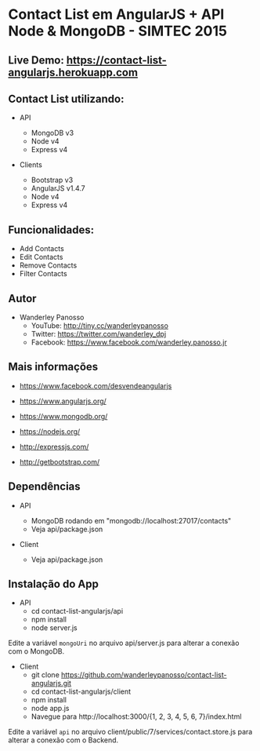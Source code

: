 Contact List em AngularJS + API Node & MongoDB - SIMTEC 2015
===========

Live Demo: https://contact-list-angularjs.herokuapp.com
----

Contact List utilizando:
----
* API
  * MongoDB v3
  * Node v4
  * Express v4

* Clients
  * Bootstrap v3
  * AngularJS v1.4.7
  * Node v4
  * Express v4  

Funcionalidades:
----

* Add Contacts
* Edit Contacts
* Remove Contacts
* Filter Contacts

Autor
----

* Wanderley Panosso
    * YouTube: http://tiny.cc/wanderleypanosso
    * Twitter: https://twitter.com/wanderley_dpj
    * Facebook: https://www.facebook.com/wanderley.panosso.jr

Mais informações
----

* https://www.facebook.com/desvendeangularjs

* https://www.angularjs.org/
* https://www.mongodb.org/
* https://nodejs.org/
* http://expressjs.com/
* http://getbootstrap.com/


Dependências
----
  * API
    * MongoDB rodando em "mongodb://localhost:27017/contacts"
    * Veja api/package.json

  * Client
    * Veja api/package.json

Instalação do App
----

- API
    * cd contact-list-angularjs/api
    * npm install
    * node server.js

Edite a variável `mongoUri` no arquivo api/server.js para alterar a conexão com o MongoDB.

- Client
    * git clone https://github.com/wanderleypanosso/contact-list-angularjs.git
    * cd contact-list-angularjs/client
    * npm install
    * node app.js
    * Navegue para http://localhost:3000/{1, 2, 3, 4, 5, 6, 7}/index.html

Edite a variável `api` no arquivo client/public/7/services/contact.store.js para alterar a conexão com o Backend.
